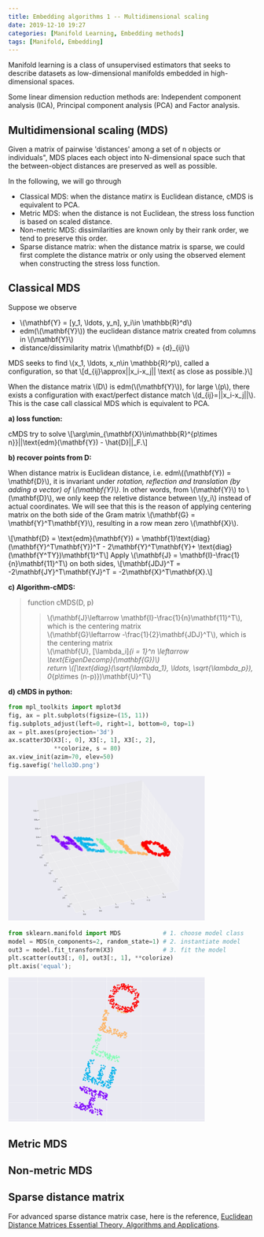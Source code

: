 ```yaml
---
title: Embedding algorithms 1 -- Multidimensional scaling
date: 2019-12-10 19:27
categories: [Manifold Learning, Embedding methods]
tags: [Manifold, Embedding]
---
```


Manifold learning is a class of unsupervised estimators that seeks to describe datasets as low-dimensional manifolds embedded in high-dimensional spaces. 

Some linear dimension reduction methods are: Independent component analysis (ICA), Principal component analysis (PCA)  and Factor analysis.

## Multidimensional scaling (MDS)
Given a matrix of pairwise 'distances' among a set of n objects or individuals", MDS places each object into N-dimensional space such that the between-object distances are preserved as well as possible.

In the following, we will go through 
- Classical MDS: when the distance matirx is Euclidean distance, cMDS is equivalent to PCA.
- Metric MDS: when the distance is not Euclidean, the stress loss function is based on scaled distance.
- Non-metric MDS: dissimilarities are known only by their rank order, we tend to preserve this order.
- Sparse distance matrix: when the distance matrix is sparse, we could first complete the distance matrix or only using the observed element when constructing the stress loss function.  

## Classical MDS
Suppose we observe
- \\(\mathbf{Y} = [y_1, \ldots, y_n], y_i\in \mathbb{R}^d\\)
- edm(\\(\mathbf{Y}\\)) the euclidean distance matrix created from columns in \\(\mathbf{Y}\\)
- distance/dissimilarity matrix \\(\mathbf{D} = \{d\}_{ij}\\)

MDS seeks to find \\(x_1, \ldots, x_n\in \mathbb{R}^p\\), called a configuration, so that
\\[d_{ij}\approx||x_i-x_j|| \text{ as close as possible.}\\]

When the distance matrix \\(D\\) is  edm(\\(\mathbf{Y}\\)), for large \\(p\\), there exists a configuration with exact/perfect distance match \\(d_{ij}=||x_i-x_j||\\). This is the case call classical MDS which is equivalent to PCA. 

**a) loss function:**

cMDS try to solve 
\\[\arg\min_{\mathbf{X}\in\mathbb{R}^{p\times n}}||\text{edm}(\mathbf{Y}) - \hat{D}||_F.\\]

**b) recover points from D:**

When distance matrix is Euclidean distance, i.e. edm\\((\mathbf{Y}) = \mathbf{D}\\), it is invariant under *rotation, reflection and translation (by adding a vector) of \\(\mathbf{Y}\\)*. In other words, from \\(\mathbf{Y}\\) to \\(\mathbf{D}\\), we only keep the reletive distance between \\(y_i\\) instead of actual coordinates. We will see that this is the reason of applying centering matrix on the both side of the Gram matrix \\(\mathbf{G} = \mathbf{Y}^T\mathbf{Y}\\), resulting in a row mean zero \\(\mathbf{X}\\).

\\[\mathbf{D} = \text{edm}(\mathbf{Y}) = \mathbf{1}\text{diag}(\mathbf{Y}^T\mathbf{Y})^T - 2\mathbf{Y}^T\mathbf{Y}+ \text{diag}(\mathbf{Y^TY})\mathbf{1}^T\\]
Apply \\(\mathbf{J} = \mathbf{I}-\frac{1}{n}\mathbf{11}^T\\) on both sides,
\\[\mathbf{JDJ}^T = -2\mathbf{JY}^T\mathbf{YJ}^T = -2\mathbf{X}^T\mathbf{X}.\\]



**c) Algorithm-cMDS:**
> function cMDS(D, p)
>> \\(\mathbf{J}\leftarrow \mathbf{I}-\frac{1}{n}\mathbf{11}^T\\), which is the centering matrix <br/>
>> \\(\mathbf{G}\leftarrow -\frac{1}{2}\mathbf{JDJ}^T\\), which is the centering matrix <br/>
>> \\(\mathbf{U}, [\lambda_i]_{i = 1}^n \leftarrow \text{EigenDecomp}(\mathbf{G})\\) <br/>
>> return \\([\text{diag}(\sqrt{\lambda_1}, \ldots, \sqrt{\lambda_p}), 0_{p\times (n-p)})\mathbf{U}^T\\)<br/>

**d) cMDS in python:**

```python
from mpl_toolkits import mplot3d
fig, ax = plt.subplots(figsize=(15, 11))
fig.subplots_adjust(left=0, right=1, bottom=0, top=1)
ax = plt.axes(projection='3d')
ax.scatter3D(X3[:, 0], X3[:, 1], X3[:, 2],
             **colorize, s = 80)
ax.view_init(azim=70, elev=50)
fig.savefig('hello3D.png')
```
<img src="/assets/img/sample/hello3D.png" alt="hello3D" width="400" class="center"/>

```python
from sklearn.manifold import MDS            # 1. choose model class
model = MDS(n_components=2, random_state=1) # 2. instantiate model
out3 = model.fit_transform(X3)              # 3. fit the model
plt.scatter(out3[:, 0], out3[:, 1], **colorize)
plt.axis('equal');
```

<img src="/assets/img/sample/hello2D.png" alt="hello3D" width="400" class="center"/>

## Metric MDS

## Non-metric MDS

## Sparse distance matrix
For advanced sparse distance matrix case, here is the reference, 
[Euclidean Distance Matrices Essential Theory, Algorithms and Applications](https://arxiv.org/abs/1502.07541).